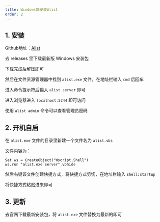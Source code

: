 ```yaml
---
title: Windows端安装Alist
order: 2
---
```


## 1. 安装

Github地址：[Alist](https://github.com/alist-org/alist)

去 releases 里下载最新版 Windows 安装包

下载完成后解压即可

然后在文件资源管理器中找到 `alist.exe` 文件，在地址栏输入 `cmd` 后回车

进入命令提示符后输入 `alist server` 即可

进入浏览器进入 `localhost:5244` 即可访问

使用 `alist admin` 命令可以查看管理员密码
## 2. 开机自启

在 `alist.exe` 文件的目录里新建一个文件名为 `alist.vbs`

文件内容为：
```vbscript
Set ws = CreateObject("Wscript.Shell")
ws.run "alist.exe server",vbhide
```

然后右键该文件创建快捷方式，将快捷方式剪切，在地址栏输入
`shell:startup`

将快捷方式粘贴进来即可

## 3. 更新

去官网下载最新安装包，将 `alist.exe` 文件替换为最新的即可
